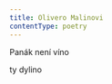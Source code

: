 ```yaml
---
title: Olivero Malinovi
contentType: poetry
---
```


<section>

Panák není víno

ty dylino

</section>
